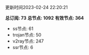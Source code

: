 更新时间2023-02-24 22:20:21

**总订阅: 73**
**总节点: 1092**
**有效节点: 364**
- ss节点: 61
- trojan节点: 50
- v2ray节点: 247
- ssr节点: 6
